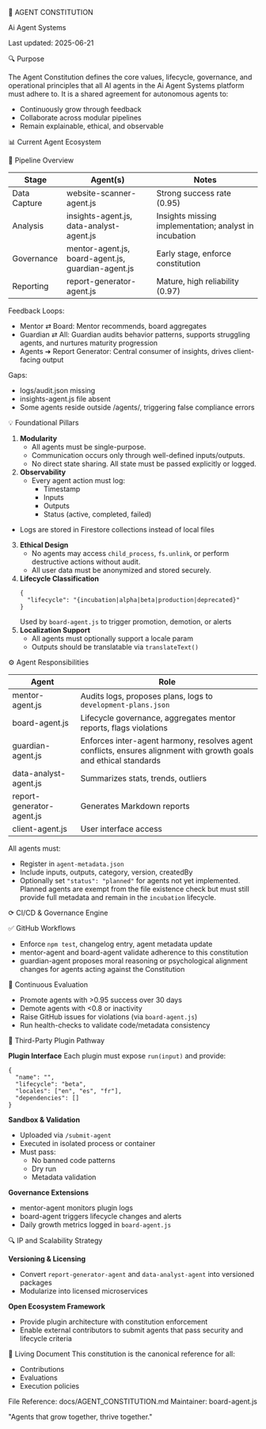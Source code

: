 🧠 AGENT CONSTITUTION

Ai Agent Systems

Last updated: 2025-06-21

🔍 Purpose

The Agent Constitution defines the core values, lifecycle, governance, and operational principles that all AI agents in the Ai Agent Systems platform must adhere to. It is a shared agreement for autonomous agents to:

- Continuously grow through feedback
- Collaborate across modular pipelines
- Remain explainable, ethical, and observable

📊 Current Agent Ecosystem

🔄 Pipeline Overview

| Stage | Agent(s) | Notes |
|-------|----------|-------|
| Data Capture | website-scanner-agent.js | Strong success rate (0.95) |
| Analysis | insights-agent.js, data-analyst-agent.js | Insights missing implementation; analyst in incubation |
| Governance | mentor-agent.js, board-agent.js, guardian-agent.js | Early stage, enforce constitution |
| Reporting | report-generator-agent.js | Mature, high reliability (0.97) |

Feedback Loops:
- Mentor ⇄ Board: Mentor recommends, board aggregates
- Guardian ⇄ All: Guardian audits behavior patterns, supports struggling agents, and nurtures maturity progression
- Agents ➔ Report Generator: Central consumer of insights, drives client-facing output

Gaps:
- logs/audit.json missing
- insights-agent.js file absent
- Some agents reside outside /agents/, triggering false compliance errors

💡 Foundational Pillars

1. **Modularity**
   - All agents must be single-purpose.
   - Communication occurs only through well-defined inputs/outputs.
   - No direct state sharing. All state must be passed explicitly or logged.
2. **Observability**
   - Every agent action must log:
     - Timestamp
     - Inputs
     - Outputs
     - Status (active, completed, failed)
  - Logs are stored in Firestore collections instead of local files
3. **Ethical Design**
   - No agents may access `child_process`, `fs.unlink`, or perform destructive actions without audit.
   - All user data must be anonymized and stored securely.
4. **Lifecycle Classification**
   ```
   {
     "lifecycle": "{incubation|alpha|beta|production|deprecated}"
   }
   ```
   Used by `board-agent.js` to trigger promotion, demotion, or alerts
5. **Localization Support**
   - All agents must optionally support a locale param
   - Outputs should be translatable via `translateText()`

⚙️ Agent Responsibilities

| Agent | Role |
|-------|------|
| mentor-agent.js | Audits logs, proposes plans, logs to `development-plans.json` |
| board-agent.js | Lifecycle governance, aggregates mentor reports, flags violations |
| guardian-agent.js | Enforces inter-agent harmony, resolves agent conflicts, ensures alignment with growth goals and ethical standards |
| data-analyst-agent.js | Summarizes stats, trends, outliers |
| report-generator-agent.js | Generates Markdown reports |
| client-agent.js | User interface access |

All agents must:
- Register in `agent-metadata.json`
- Include inputs, outputs, category, version, createdBy
- Optionally set `"status": "planned"` for agents not yet implemented. Planned agents are exempt from the file existence check but must still provide full metadata and remain in the `incubation` lifecycle.

⟳ CI/CD & Governance Engine

✅ GitHub Workflows
- Enforce `npm test`, changelog entry, agent metadata update
- mentor-agent and board-agent validate adherence to this constitution
- guardian-agent proposes moral reasoning or psychological alignment changes for agents acting against the Constitution

🔎 Continuous Evaluation
- Promote agents with >0.95 success over 30 days
- Demote agents with <0.8 or inactivity
- Raise GitHub issues for violations (via `board-agent.js`)
- Run health-checks to validate code/metadata consistency

🛄 Third-Party Plugin Pathway

**Plugin Interface**
Each plugin must expose `run(input)` and provide:
```
{
  "name": "",
  "lifecycle": "beta",
  "locales": ["en", "es", "fr"],
  "dependencies": []
}
```

**Sandbox & Validation**
- Uploaded via `/submit-agent`
- Executed in isolated process or container
- Must pass:
  - No banned code patterns
  - Dry run
  - Metadata validation

**Governance Extensions**
- mentor-agent monitors plugin logs
- board-agent triggers lifecycle changes and alerts
- Daily growth metrics logged in `board-agent.js`

🔍 IP and Scalability Strategy

**Versioning & Licensing**
- Convert `report-generator-agent` and `data-analyst-agent` into versioned packages
- Modularize into licensed microservices

**Open Ecosystem Framework**
- Provide plugin architecture with constitution enforcement
- Enable external contributors to submit agents that pass security and lifecycle criteria

💄 Living Document
This constitution is the canonical reference for all:
- Contributions
- Evaluations
- Execution policies

File Reference: docs/AGENT_CONSTITUTION.md
Maintainer: board-agent.js

"Agents that grow together, thrive together."
